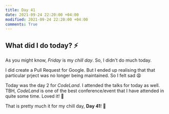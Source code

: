 ```yaml
---
title: Day 41
date: 2021-09-24 22:20:00 +04:00
modified: 2021-09-24 22:20:00 +04:00
comments: True
---
```


## What did I do today? ⚡️

As you might know, *Friday* is my *chill day*. So, I didn't do much today.

I did create a Pull Request for Google. But I ended up realising that that particular prject was no longer being maintained. So I felt sad 😩

Today was the day 2 for *CodeLand*. I attended the talks for today as well. TBH, *CodeLand* is one of the best conference/event that I have attended in quite some time. Loved it! 💖

That is pretty much it for my chill day, **Day 41**! 🚀